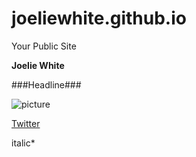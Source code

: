 joeliewhite.github.io
=====================

Your Public Site

 **Joelie White**

###Headline###


![picture](https://fbcdn-sphotos-f-a.akamaihd.net/hphotos-ak-prn2/t1/1469962_10151820450952843_517334860_n.jpg)

[Twitter](http://twitter.com)

italic*
